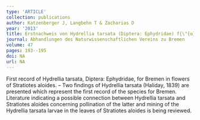 ```yaml
---
type: 'ARTICLE'
collection: publications
author: Katzenberger J, Langbehn T & Zacharias D
year: '2013'
title: Erstnachweis von Hydrellia tarsata (Diptera: Ephydridae) f{\"{u}}r Bremen in Bl{\"{u}}ten von Stratiotes aloides
journal: Abhandlungen des Naturwissenschaftlichen Vereins zu Bremen
volume: 47
pages: 193--195
doi: NA
url: NA
---
```

First record of Hydrellia tarsata, Diptera: Ephydridae, for Bremen in flowers of Stratiotes aloides. – Two findings of Hydrellia tarsata (Haliday, 1839) are presented which represent the first record of the species for Bremen. Literature indicating a possible connection between Hydrellia tarsata and Stratiotes aloides concerning pollination of the latter and mining of the Hydrellia tarsata larvae in the leaves of Stratiotes aloides is being reviewed.
